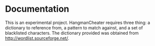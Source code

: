 Documentation
============
This is an experimental project. HangmanCheater requires three thing: a dictionary to reference from, a pattern to match against, and a set of blacklisted characters. The dictionary provided was obtained from http://wordlist.sourceforge.net/.



